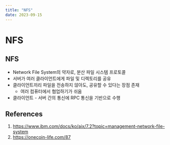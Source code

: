 ```yaml
---
title: "NFS"
date: 2023-09-15
---
```


# NFS

## NFS

- Network File System의 약자로, 분산 파일 시스템 프로토콜
- 서버가 여러 클라이언트에게 파일 및 디렉토리를 공유
- 클라이언트끼리 파일을 전송하지 않아도, 공유할 수 있다는 장점 존재
  - 여러 컴퓨터에서 협업하기가 쉬움
- 클라이언트 - 서버 간의 통신에 RPC 통신을 기반으로 수행

## References

1. https://www.ibm.com/docs/ko/aix/7.2?topic=management-network-file-system
2. https://onecoin-life.com/87
